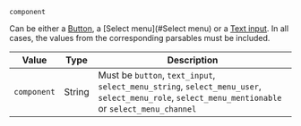 `component`

Can be either a [Button](#Button), a [Select menu](#Select menu) or a [Text input](#Text-input).
In all cases, the values from the corresponding parsables must be included.

| Value       | Type   | Description                                                                                                                                      |
|-------------|--------|--------------------------------------------------------------------------------------------------------------------------------------------------|
| `component` | String | Must be `button`, `text_input`, `select_menu_string`, `select_menu_user`, `select_menu_role`, `select_menu_mentionable` or `select_menu_channel` |